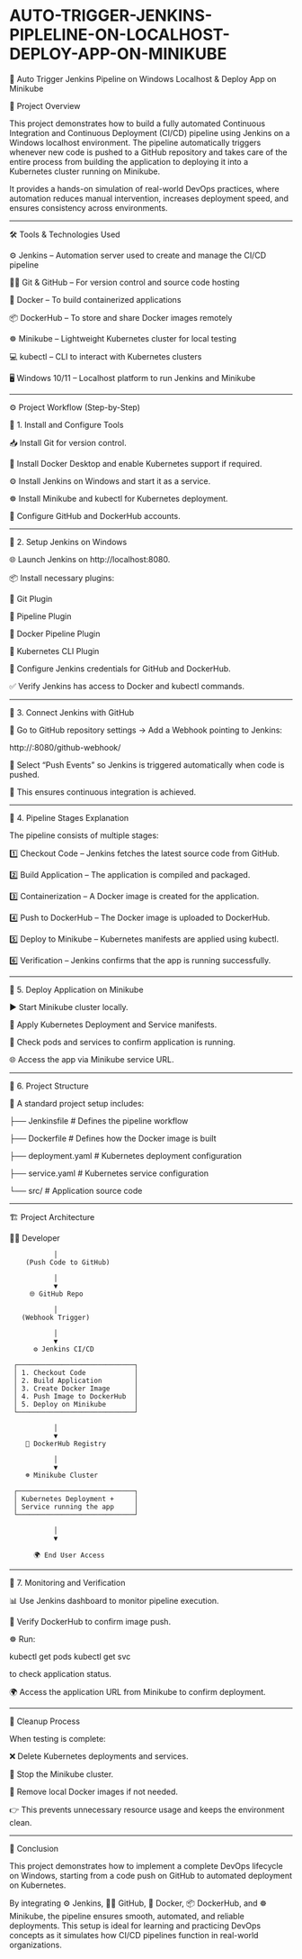 # AUTO-TRIGGER-JENKINS-PIPLELINE-ON-LOCALHOST-DEPLOY-APP-ON-MINIKUBE

🚀 Auto Trigger Jenkins Pipeline on Windows Localhost & Deploy App on Minikube

📌 Project Overview

This project demonstrates how to build a fully automated Continuous Integration and Continuous Deployment (CI/CD) pipeline using Jenkins on a Windows localhost environment. The pipeline automatically triggers whenever new code is pushed to a GitHub repository and takes care of the entire process from building the application to deploying it into a Kubernetes cluster running on Minikube.

It provides a hands-on simulation of real-world DevOps practices, where automation reduces manual intervention, increases deployment speed, and ensures consistency across environments.


---

🛠 Tools & Technologies Used

⚙️ Jenkins – Automation server used to create and manage the CI/CD pipeline

🧑‍💻 Git & GitHub – For version control and source code hosting

🐳 Docker – To build containerized applications

📦 DockerHub – To store and share Docker images remotely

☸️ Minikube – Lightweight Kubernetes cluster for local testing

💻 kubectl – CLI to interact with Kubernetes clusters

🖥️ Windows 10/11 – Localhost platform to run Jenkins and Minikube



---

⚙️ Project Workflow (Step-by-Step)

🔹 1. Install and Configure Tools

📥 Install Git for version control.

🐳 Install Docker Desktop and enable Kubernetes support if required.

⚙️ Install Jenkins on Windows and start it as a service.

☸️ Install Minikube and kubectl for Kubernetes deployment.

🔑 Configure GitHub and DockerHub accounts.


---

🔹 2. Setup Jenkins on Windows

🌐 Launch Jenkins on http://localhost:8080.

📦 Install necessary plugins:

🔹 Git Plugin

🔹 Pipeline Plugin

🔹 Docker Pipeline Plugin

🔹 Kubernetes CLI Plugin


🔑 Configure Jenkins credentials for GitHub and DockerHub.

✅ Verify Jenkins has access to Docker and kubectl commands.


---

🔹 3. Connect Jenkins with GitHub

🔗 Go to GitHub repository settings → Add a Webhook pointing to Jenkins:

http://<localhost-ip>:8080/github-webhook/

🔔 Select “Push Events” so Jenkins is triggered automatically when code is pushed.

🚀 This ensures continuous integration is achieved.


---

🔹 4. Pipeline Stages Explanation

The pipeline consists of multiple stages:

1️⃣ Checkout Code – Jenkins fetches the latest source code from GitHub.

2️⃣ Build Application – The application is compiled and packaged.

3️⃣ Containerization – A Docker image is created for the application.

4️⃣ Push to DockerHub – The Docker image is uploaded to DockerHub.

5️⃣ Deploy to Minikube – Kubernetes manifests are applied using kubectl.

6️⃣ Verification – Jenkins confirms that the app is running successfully.


---

🔹 5. Deploy Application on Minikube

▶️ Start Minikube cluster locally.

📄 Apply Kubernetes Deployment and Service manifests.

🔎 Check pods and services to confirm application is running.

🌐 Access the app via Minikube service URL.


---

🔹 6. Project Structure

📂 A standard project setup includes:


├── Jenkinsfile       # Defines the pipeline workflow

├── Dockerfile        # Defines how the Docker image is built

├── deployment.yaml   # Kubernetes deployment configuration

├── service.yaml      # Kubernetes service configuration

└── src/              # Application source code


---

🏗️ Project Architecture

🧑‍💻 Developer

               │
        (Push Code to GitHub)
        
               │
               ▼
         🌐 GitHub Repo
         
               │
       (Webhook Trigger)
       
               │
               ▼
          ⚙️ Jenkins CI/CD
          
     ┌─────────────────────────────┐
     │ 1. Checkout Code            │
     │ 2. Build Application        │
     │ 3. Create Docker Image      │
     │ 4. Push Image to DockerHub  │
     │ 5. Deploy on Minikube       │
     └─────────────────────────────┘
     
               │
               ▼
        🐳 DockerHub Registry
        
               │
               ▼
        ☸️ Minikube Cluster
        
     ┌─────────────────────────────┐
     │ Kubernetes Deployment +     │
     │ Service running the app     │
     └─────────────────────────────┘
     
               │
               ▼
               
          🌍 End User Access


---

🔹 7. Monitoring and Verification

📊 Use Jenkins dashboard to monitor pipeline execution.

🐳 Verify DockerHub to confirm image push.

☸️ Run:

kubectl get pods
kubectl get svc

to check application status.

🌍 Access the application URL from Minikube to confirm deployment.


---

🧹 Cleanup Process

When testing is complete:

❌ Delete Kubernetes deployments and services.

🛑 Stop the Minikube cluster.

🧽 Remove local Docker images if not needed.

👉 This prevents unnecessary resource usage and keeps the environment clean.


---

🏁 Conclusion

This project demonstrates how to implement a complete DevOps lifecycle on Windows, starting from a code push on GitHub to automated deployment on Kubernetes.

By integrating ⚙️ Jenkins, 🧑‍💻 GitHub, 🐳 Docker, 📦 DockerHub, and ☸️ Minikube, the pipeline ensures smooth, automated, and reliable deployments. This setup is ideal for learning and practicing DevOps concepts as it simulates how CI/CD pipelines function in real-world organizations.

